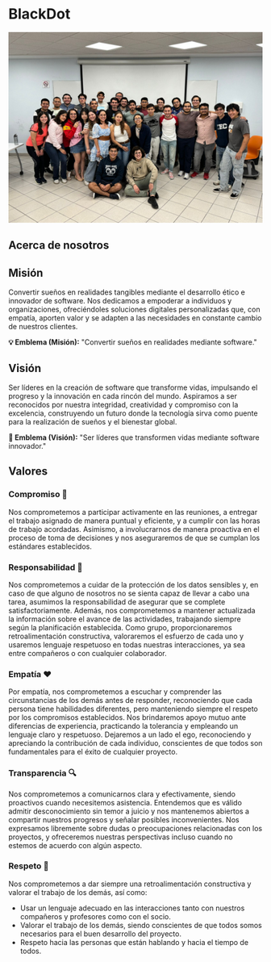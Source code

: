 # BlackDot

![BlackDot](https://github.com/Black-Dot-2024/.github/blob/f467d16f8b73bb2c2a42297cd43e7c5f9196e4a9/profile/banner.jpg)

## Acerca de nosotros

## Misión

Convertir sueños en realidades tangibles mediante el desarrollo ético e innovador de software. Nos dedicamos a empoderar a individuos y organizaciones, ofreciéndoles soluciones digitales personalizadas que, con empatía, aporten valor y se adapten a las necesidades en constante cambio de nuestros clientes.

**💡 Emblema (Misión):** "Convertir sueños en realidades mediante software."

## Visión

Ser líderes en la creación de software que transforme vidas, impulsando el progreso y la innovación en cada rincón del mundo. Aspiramos a ser reconocidos por nuestra integridad, creatividad y compromiso con la excelencia, construyendo un futuro donde la tecnología sirva como puente para la realización de sueños y el bienestar global.

**🌟 Emblema (Visión):** "Ser líderes que transformen vidas mediante software innovador."

## Valores

### Compromiso 💪

Nos comprometemos a participar activamente en las reuniones, a entregar el trabajo asignado de manera puntual y eficiente, y a cumplir con las horas de trabajo acordadas. Asimismo, a involucrarnos de manera proactiva en el proceso de toma de decisiones y nos aseguraremos de que se cumplan los estándares establecidos.

### Responsabilidad 🤝

Nos comprometemos a cuidar de la protección de los datos sensibles y, en caso de que alguno de nosotros no se sienta capaz de llevar a cabo una tarea, asumimos la responsabilidad de asegurar que se complete satisfactoriamente. Además, nos comprometemos a mantener actualizada la información sobre el avance de las actividades, trabajando siempre según la planificación establecida. Como grupo, proporcionaremos retroalimentación constructiva, valoraremos el esfuerzo de cada uno y usaremos lenguaje respetuoso en todas nuestras interacciones, ya sea entre compañeros o con cualquier colaborador.

### Empatía ❤️

Por empatía, nos comprometemos a escuchar y comprender las circunstancias de los demás antes de responder, reconociendo que cada persona tiene habilidades diferentes, pero manteniendo siempre el respeto por los compromisos establecidos. Nos brindaremos apoyo mutuo ante diferencias de experiencia, practicando la tolerancia y empleando un lenguaje claro y respetuoso. Dejaremos a un lado el ego, reconociendo y apreciando la contribución de cada individuo, conscientes de que todos son fundamentales para el éxito de cualquier proyecto.

### Transparencia 🔍

Nos comprometemos a comunicarnos clara y efectivamente, siendo proactivos cuando necesitemos asistencia. Entendemos que es válido admitir desconocimiento sin temor a juicio y nos mantenemos abiertos a compartir nuestros progresos y señalar posibles inconvenientes. Nos expresamos libremente sobre dudas o preocupaciones relacionadas con los proyectos, y ofreceremos nuestras perspectivas incluso cuando no estemos de acuerdo con algún aspecto.

### Respeto 🙏

Nos comprometemos a dar siempre una retroalimentación constructiva y valorar el trabajo de los demás, así como:

- Usar un lenguaje adecuado en las interacciones tanto con nuestros compañeros y profesores como con el socio.
- Valorar el trabajo de los demás, siendo conscientes de que todos somos necesarios para el buen desarrollo del proyecto.
- Respeto hacia las personas que están hablando y hacia el tiempo de todos.
